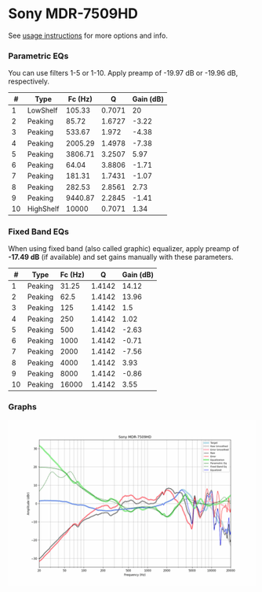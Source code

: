 # Sony MDR-7509HD
See [usage instructions](https://github.com/jaakkopasanen/AutoEq#usage) for more options and info.

### Parametric EQs
You can use filters 1-5 or 1-10. Apply preamp of -19.97 dB or -19.96 dB, respectively.

|   # | Type      |   Fc (Hz) |      Q |   Gain (dB) |
|-----|-----------|-----------|--------|-------------|
|   1 | LowShelf  |    105.33 | 0.7071 |       20    |
|   2 | Peaking   |     85.72 | 1.6727 |       -3.22 |
|   3 | Peaking   |    533.67 | 1.972  |       -4.38 |
|   4 | Peaking   |   2005.29 | 1.4978 |       -7.38 |
|   5 | Peaking   |   3806.71 | 3.2507 |        5.97 |
|   6 | Peaking   |     64.04 | 3.8806 |       -1.71 |
|   7 | Peaking   |    181.31 | 1.7431 |       -1.07 |
|   8 | Peaking   |    282.53 | 2.8561 |        2.73 |
|   9 | Peaking   |   9440.87 | 2.2845 |       -1.41 |
|  10 | HighShelf |  10000    | 0.7071 |        1.34 |

### Fixed Band EQs
When using fixed band (also called graphic) equalizer, apply preamp of **-17.49 dB** (if available) and set gains manually with these parameters.

|   # | Type    |   Fc (Hz) |      Q |   Gain (dB) |
|-----|---------|-----------|--------|-------------|
|   1 | Peaking |     31.25 | 1.4142 |       14.12 |
|   2 | Peaking |     62.5  | 1.4142 |       13.96 |
|   3 | Peaking |    125    | 1.4142 |        1.5  |
|   4 | Peaking |    250    | 1.4142 |        1.02 |
|   5 | Peaking |    500    | 1.4142 |       -2.63 |
|   6 | Peaking |   1000    | 1.4142 |       -0.71 |
|   7 | Peaking |   2000    | 1.4142 |       -7.56 |
|   8 | Peaking |   4000    | 1.4142 |        3.93 |
|   9 | Peaking |   8000    | 1.4142 |       -0.86 |
|  10 | Peaking |  16000    | 1.4142 |        3.55 |

### Graphs
![](./Sony%20MDR-7509HD.png)
